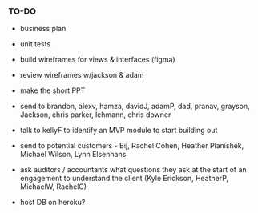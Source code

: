 ### TO-DO

* business plan
* unit tests
* build wireframes for views & interfaces (figma)
* review wireframes w/jackson & adam
* make the short PPT
* send to brandon, alexv, hamza, davidJ, adamP, dad, pranav, grayson, Jackson, chris parker, lehmann, chris downer
* talk to kellyF to identify an MVP module to start building out
* send to potential customers - Bij, Rachel Cohen, Heather Planishek, Michael Wilson, Lynn Elsenhans
* ask auditors / accountants what questions they ask at the start of an engagement to understand the client (Kyle Erickson, HeatherP, MichaelW, RachelC)

* host DB on heroku?
